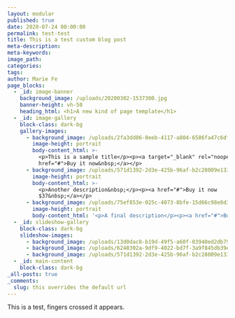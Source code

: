 ```yaml
---
layout: modular
published: true
date: 2020-07-24 00:00:00
permalink: test-test
title: This is a test custom blog post
meta-description:
meta-keywords:
image_path:
categories:
tags:
author: Marie Fe
page_blocks:
  - _id: image-banner
    background_image: /uploads/20200302-1537300.jpg
    banner-height: vh-50
    heading_html: <h1>A new kind of page template</h1>
  - _id: image-gallery
    block-class: dark-bg
    gallery-images:
      - background_image: /uploads/2fa3dd86-0eeb-4117-a804-6586fa47c6df.jpeg
        image-height: portrait
        body-content_html: >-
          <p>This is a sample title</p><p><a target="_blank" rel="noopener"
          href="#">Buy it now&nbsp;</a></p>
      - background_image: /uploads/571d1392-2d3e-425b-96af-b2c28009e133.jpeg
        image-height: portrait
        body-content_html: >-
          <p>Another description&nbsp;</p><p><a href="#">Buy it now
          $37&nbsp;</a></p>
      - background_image: /uploads/75ef853e-025c-4073-8bfe-15d66c98e8d3.jpeg
        image-height: portrait
        body-content_html: '<p>A final description</p><p><a href="#">Buy now $28</a></p>'
  - _id: slideshow-gallery
    block-class: dark-bg
    slideshow-images:
      - background_image: /uploads/13d0dac8-b19d-49f5-a60f-03940ed2db79.jpeg
      - background_image: /uploads/6248302a-9df9-4022-bd7f-3a9f845db39e.jpeg
      - background_image: /uploads/571d1392-2d3e-425b-96af-b2c28009e133.jpeg
  - _id: main-content
    block-class: dark-bg
_all-posts: true
_comments:
  slug: this overrides the default url
---
```


This is a test, fingers crossed it appears.&nbsp;